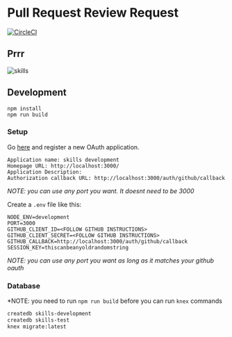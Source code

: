 # Pull Request Review Request

[![CircleCI](https://circleci.com/gh/GuildCrafts/skills.svg?style=svg)](https://circleci.com/gh/GuildCrafts/skills)

## Prrr

![skills](http://www.kittenswhiskers.com/wp-content/uploads/sites/48/2014/05/cat-purring.jpg)


## Development

```
npm install
npm run build
```

### Setup

Go [here](https://github.com/settings/developers) and register a new OAuth
application.

```
Application name: skills development
Homepage URL: http://localhost:3000/
Application Description:
Authorization callback URL: http://localhost:3000/auth/github/callback
```

*NOTE: you can use any port you want. It doesnt need to be 3000*


Create a `.env` file like this:

```
NODE_ENV=development
PORT=3000
GITHUB_CLIENT_ID=<FOLLOW GITHUB INSTRUCTIONS>
GITHUB_CLIENT_SECRET=<FOLLOW GITHUB INSTRUCTIONS>
GITHUB_CALLBACK=http://localhost:3000/auth/github/callback
SESSION_KEY=thiscanbeanyoldrandomstring
```

*NOTE: you can use any port you want as long as it matches your
github oauth*

### Database

*NOTE: you need to run `npm run build` before you can run `knex` commands

```sh
createdb skills-development
createdb skills-test
knex migrate:latest
```
